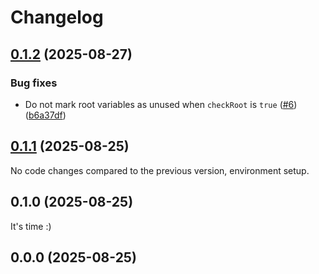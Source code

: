 # Changelog

## [0.1.2](https://github.com/MorevM/stylelint-plugin/compare/v0.1.1...v0.1.2) (2025-08-27)

### Bug fixes

* Do not mark root variables as unused when `checkRoot` is `true` ([#6](https://github.com/MorevM/stylelint-plugin/pull/6)) ([b6a37df](https://github.com/MorevM/stylelint-plugin/commit/b6a37dfce309975276575c39034f4a6f94be2029))

## [0.1.1](https://github.com/MorevM/stylelint-plugin/compare/v0.1.0...v0.1.1) (2025-08-25)

No code changes compared to the previous version, environment setup.

## 0.1.0 (2025-08-25)

It's time :)

## 0.0.0 (2025-08-25)
